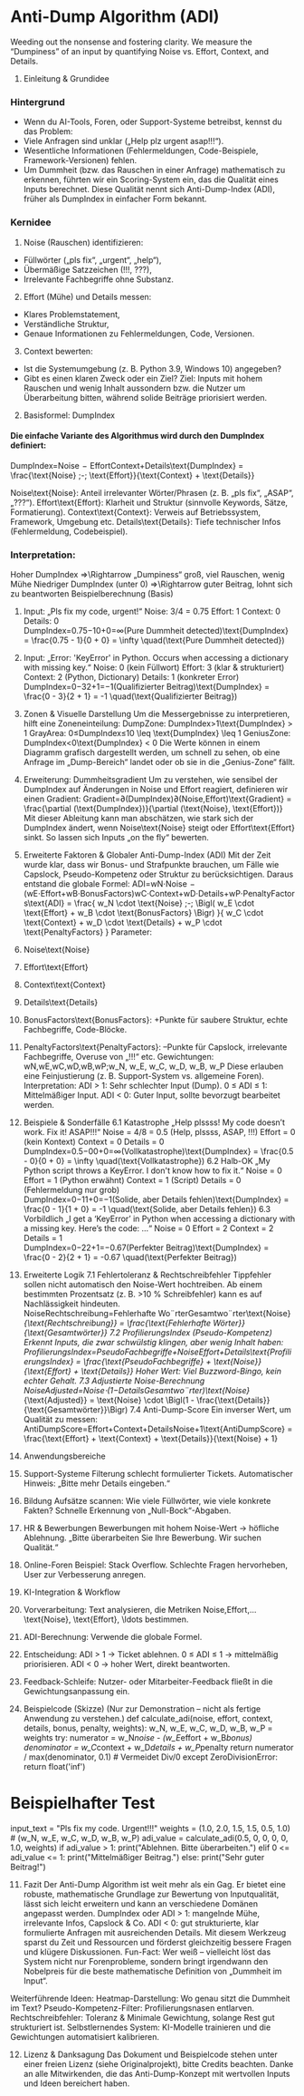 # Anti-Dump Algorithm (ADI)
Weeding out the nonsense and fostering clarity.
We measure the “Dumpiness” of an input by quantifying Noise vs. Effort, Context, and Details.

1. Einleitung & Grundidee
### Hintergrund
- Wenn du AI-Tools, Foren, oder Support-Systeme betreibst, kennst du das Problem:
- Viele Anfragen sind unklar („Help plz urgent asap!!!“). 
- Wesentliche Informationen (Fehlermeldungen, Code-Beispiele, Framework-Versionen) fehlen. 
- Um Dummheit (bzw. das Rauschen in einer Anfrage) mathematisch zu erkennen, führten wir ein Scoring-System ein, das die Qualität eines Inputs berechnet. Diese Qualität nennt sich Anti-Dump-Index (ADI), früher als DumpIndex in einfacher Form bekannt.
### Kernidee
1. Noise (Rauschen) identifizieren: 
- Füllwörter („pls fix“, „urgent“, „help“), 
- Übermäßige Satzzeichen (!!!, ???), 
- Irrelevante Fachbegriffe ohne Substanz. 
2. Effort (Mühe) und Details messen: 
- Klares Problemstatement, 
- Verständliche Struktur, 
- Genaue Informationen zu Fehlermeldungen, Code, Versionen. 
3. Context bewerten: 
- Ist die Systemumgebung (z. B. Python 3.9, Windows 10) angegeben? 
- Gibt es einen klaren Zweck oder ein Ziel? 
Ziel: Inputs mit hohem Rauschen und wenig Inhalt aussondern bzw. die Nutzer um Überarbeitung bitten, während solide Beiträge priorisiert werden.

2. Basisformel: DumpIndex
#### Die einfache Variante des Algorithmus wird durch den DumpIndex definiert:


DumpIndex=Noise  −  EffortContext+Details\text{DumpIndex} = \frac{\text{Noise} \;-\; \text{Effort}}{\text{Context} + \text{Details}} 

Noise\text{Noise}: Anteil irrelevanter Wörter/Phrasen (z. B. „pls fix“, „ASAP“, „???“). 
Effort\text{Effort}: Klarheit und Struktur (sinnvolle Keywords, Sätze, Formatierung). 
Context\text{Context}: Verweis auf Betriebssystem, Framework, Umgebung etc. 
Details\text{Details}: Tiefe technischer Infos (Fehlermeldung, Codebeispiel). 
### Interpretation:
Hoher DumpIndex ⇒\Rightarrow „Dumpiness“ groß, viel Rauschen, wenig Mühe 
Niedriger DumpIndex (unter 0) ⇒\Rightarrow guter Beitrag, lohnt sich zu beantworten 
Beispielberechnung (Basis)
1. Input: „Pls fix my code, urgent!“
Noise: 3/4 = 0.75 
Effort: 1 
Context: 0 
Details: 0 
DumpIndex=0.75−10+0=∞(Pure Dummheit detected)\text{DumpIndex} = \frac{0.75 - 1}{0 + 0} = \infty \quad(\text{Pure Dummheit detected}) 
2. Input: „Error: 'KeyError' in Python. Occurs when accessing a dictionary with missing key.“
Noise: 0 (kein Füllwort) 
Effort: 3 (klar & strukturiert) 
Context: 2 (Python, Dictionary) 
Details: 1 (konkreter Error) 
DumpIndex=0−32+1=−1(Qualifizierter Beitrag)\text{DumpIndex} = \frac{0 - 3}{2 + 1} = -1 \quad(\text{Qualifizierter Beitrag}) 

3. Zonen & Visuelle Darstellung
Um die Messergebnisse zu interpretieren, hilft eine Zoneneinteilung:
DumpZone: DumpIndex>1\text{DumpIndex} > 1 
GrayArea: 0≤DumpIndex≤10 \leq \text{DumpIndex} \leq 1 
GeniusZone: DumpIndex<0\text{DumpIndex} < 0 
Die Werte können in einem Diagramm grafisch dargestellt werden, um schnell zu sehen, ob eine Anfrage im „Dump-Bereich“ landet oder ob sie in die „Genius-Zone“ fällt.

4. Erweiterung: Dummheitsgradient
Um zu verstehen, wie sensibel der DumpIndex auf Änderungen in Noise und Effort reagiert, definieren wir einen Gradient:
Gradient=∂(DumpIndex)∂(Noise,Effort)\text{Gradient} = \frac{\partial (\text{DumpIndex})}{\partial (\text{Noise}, \text{Effort})} 
Mit dieser Ableitung kann man abschätzen, wie stark sich der DumpIndex ändert, wenn Noise\text{Noise} steigt oder Effort\text{Effort} sinkt. So lassen sich Inputs „on the fly“ bewerten.

5. Erweiterte Faktoren & Globaler Anti-Dump-Index (ADI)
Mit der Zeit wurde klar, dass wir Bonus- und Strafpunkte brauchen, um Fälle wie Capslock, Pseudo-Kompetenz oder Struktur zu berücksichtigen. Daraus entstand die globale Formel:
ADI=wN⋅Noise  −  (wE⋅Effort+wB⋅BonusFactors)wC⋅Context+wD⋅Details+wP⋅PenaltyFactors\text{ADI} = \frac{ w_N \cdot \text{Noise} \;-\; \Bigl( w_E \cdot \text{Effort} + w_B \cdot \text{BonusFactors} \Bigr) }{ w_C \cdot \text{Context} + w_D \cdot \text{Details} + w_P \cdot \text{PenaltyFactors} } 
Parameter:
1. Noise\text{Noise} 
2. Effort\text{Effort} 
3. Context\text{Context} 
4. Details\text{Details} 
5. BonusFactors\text{BonusFactors}: +Punkte für saubere Struktur, echte Fachbegriffe, Code-Blöcke. 
6. PenaltyFactors\text{PenaltyFactors}: –Punkte für Capslock, irrelevante Fachbegriffe, Overuse von „!!!“ etc. 
Gewichtungen:   wN,wE,wC,wD,wB,wP\;w_N, w_E, w_C, w_D, w_B, w_P
Diese erlauben eine Feinjustierung (z. B. Support-System vs. allgemeine Foren). 
Interpretation:
ADI > 1: Sehr schlechter Input (Dump). 
0 ≤ ADI ≤ 1: Mittelmäßiger Input. 
ADI < 0: Guter Input, sollte bevorzugt bearbeitet werden. 

6. Beispiele & Sonderfälle
6.1 Katastrophe
„Help plssss! My code doesn’t work. Fix it! ASAP!!!“
Noise = 4/8 = 0.5 (Help, plssss, ASAP, !!!) 
Effort = 0 (kein Kontext) 
Context = 0 
Details = 0 
DumpIndex=0.5−00+0=∞(Vollkatastrophe)\text{DumpIndex} = \frac{0.5 - 0}{0 + 0} = \infty \quad(\text{Vollkatastrophe}) 
6.2 Halb-OK
„My Python script throws a KeyError. I don't know how to fix it.“
Noise = 0 
Effort = 1 (Python erwähnt) 
Context = 1 (Script) 
Details = 0 (Fehlermeldung nur grob) 
DumpIndex=0−11+0=−1(Solide, aber Details fehlen)\text{DumpIndex} = \frac{0 - 1}{1 + 0} = -1 \quad(\text{Solide, aber Details fehlen}) 
6.3 Vorbildlich
„I get a ‘KeyError’ in Python when accessing a dictionary with a missing key. Here’s the code: …“
Noise = 0 
Effort = 2 
Context = 2 
Details = 1 
DumpIndex=0−22+1=−0.67(Perfekter Beitrag)\text{DumpIndex} = \frac{0 - 2}{2 + 1} = -0.67 \quad(\text{Perfekter Beitrag}) 

7. Erweiterte Logik
7.1 Fehlertoleranz & Rechtschreibfehler
Tippfehler sollen nicht automatisch den Noise-Wert hochtreiben. 
Ab einem bestimmten Prozentsatz (z. B. >10 % Schreibfehler) kann es auf Nachlässigkeit hindeuten. 
NoiseRechtschreibung=Fehlerhafte Wo¨rterGesamtwo¨rter\text{Noise}_{\text{Rechtschreibung}} = \frac{\text{Fehlerhafte Wörter}}{\text{Gesamtwörter}} 
7.2 ProfilierungsIndex (Pseudo-Kompetenz)
Erkennt Inputs, die zwar schwülstig klingen, aber wenig Inhalt haben:
ProfilierungsIndex=PseudoFachbegriffe+NoiseEffort+Details\text{ProfilierungsIndex} = \frac{\text{PseudoFachbegriffe} + \text{Noise}} {\text{Effort} + \text{Details}} 
Hoher Wert: Viel Buzzword-Bingo, kein echter Gehalt. 
7.3 Adjustierte Noise-Berechnung
NoiseAdjusted=Noise⋅(1−DetailsGesamtwo¨rter)\text{Noise}_{\text{Adjusted}} = \text{Noise} \cdot \Bigl(1 - \frac{\text{Details}}{\text{Gesamtwörter}}\Bigr) 
7.4 Anti-Dump-Score
Ein inverser Wert, um Qualität zu messen:
AntiDumpScore=Effort+Context+DetailsNoise+1\text{AntiDumpScore} = \frac{\text{Effort} + \text{Context} + \text{Details}}{\text{Noise} + 1} 

8. Anwendungsbereiche
1. Support-Systeme 
Filterung schlecht formulierter Tickets. 
Automatischer Hinweis: „Bitte mehr Details eingeben.“ 
2. Bildung 
Aufsätze scannen: Wie viele Füllwörter, wie viele konkrete Fakten? 
Schnelle Erkennung von „Null-Bock“-Abgaben. 
3. HR & Bewerbungen 
Bewerbungen mit hohem Noise-Wert -> höfliche Ablehnung. 
„Bitte überarbeiten Sie Ihre Bewerbung. Wir suchen Qualität.“ 
4. Online-Foren 
Beispiel: Stack Overflow. Schlechte Fragen hervorheben, User zur Verbesserung anregen. 

9. KI-Integration & Workflow
1. Vorverarbeitung: 
Text analysieren, die Metriken Noise,Effort,…\text{Noise}, \text{Effort}, \ldots bestimmen. 
2. ADI-Berechnung: 
Verwende die globale Formel. 
3. Entscheidung: 
ADI > 1 -> Ticket ablehnen. 
0 ≤ ADI ≤ 1 -> mittelmäßig priorisieren. 
ADI < 0 -> hoher Wert, direkt beantworten. 
4. Feedback-Schleife: 
Nutzer- oder Mitarbeiter-Feedback fließt in die Gewichtungsanpassung ein. 

10. Beispielcode (Skizze)
(Nur zur Demonstration – nicht als fertige Anwendung zu verstehen.)
def calculate_adi(noise, effort, context, details, bonus, penalty, weights):
    w_N, w_E, w_C, w_D, w_B, w_P = weights
    try:
        numerator = w_N*noise - (w_E*effort + w_B*bonus)
        denominator = w_C*context + w_D*details + w_P*penalty
        return numerator / max(denominator, 0.1)  # Vermeidet Div/0
    except ZeroDivisionError:
        return float('inf')

# Beispielhafter Test
input_text = "Pls fix my code. Urgent!!!"
weights = (1.0, 2.0, 1.5, 1.5, 0.5, 1.0)  # (w_N, w_E, w_C, w_D, w_B, w_P)
adi_value = calculate_adi(0.5, 0, 0, 0, 0, 1.0, weights)
if adi_value > 1:
    print("Ablehnen. Bitte überarbeiten.")
elif 0 <= adi_value <= 1:
    print("Mittelmäßiger Beitrag.")
else:
    print("Sehr guter Beitrag!")

11. Fazit
Der Anti-Dump Algorithm ist weit mehr als ein Gag. Er bietet eine robuste, mathematische Grundlage zur Bewertung von Inputqualität, lässt sich leicht erweitern und kann an verschiedene Domänen angepasst werden.
DumpIndex oder ADI > 1: mangelnde Mühe, irrelevante Infos, Capslock & Co. 
ADI < 0: gut strukturierte, klar formulierte Anfragen mit ausreichenden Details. 
Mit diesem Werkzeug sparst du Zeit und Ressourcen und förderst gleichzeitig bessere Fragen und klügere Diskussionen.
Fun-Fact: Wer weiß – vielleicht löst das System nicht nur Forenprobleme, sondern bringt irgendwann den Nobelpreis für die beste mathematische Definition von „Dummheit im Input“.

Weiterführende Ideen:
Heatmap-Darstellung: Wo genau sitzt die Dummheit im Text? 
Pseudo-Kompetenz-Filter: Profilierungsnasen entlarven. 
Rechtschreibfehler: Toleranz & Minimale Gewichtung, solange Rest gut strukturiert ist. 
Selbstlernendes System: KI-Modelle trainieren und die Gewichtungen automatisiert kalibrieren. 

12. Lizenz & Danksagung
Das Dokument und Beispielcode stehen unter einer freien Lizenz (siehe Originalprojekt), bitte Credits beachten. 
Danke an alle Mitwirkenden, die das Anti-Dump-Konzept mit wertvollen Inputs und Ideen bereichert haben. 


